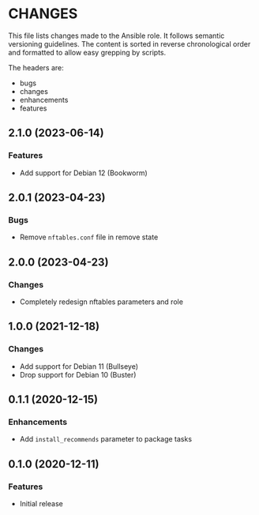 # CHANGES

This file lists changes made to the Ansible role. It follows semantic versioning
guidelines. The content is sorted in reverse chronological order and formatted
to allow easy grepping by scripts.

The headers are:
- bugs
- changes
- enhancements
- features

## 2.1.0 (2023-06-14)

### Features

- Add support for Debian 12 (Bookworm)

## 2.0.1 (2023-04-23)

### Bugs

- Remove `nftables.conf` file in remove state

## 2.0.0 (2023-04-23)

### Changes

- Completely redesign nftables parameters and role

## 1.0.0 (2021-12-18)

### Changes

- Add support for Debian 11 (Bullseye)
- Drop support for Debian 10 (Buster)

## 0.1.1 (2020-12-15)

### Enhancements

- Add `install_recommends` parameter to package tasks

## 0.1.0 (2020-12-11)

### Features

- Initial release
